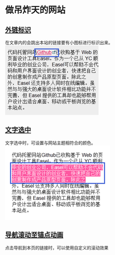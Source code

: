 # 做吊炸天的网站

## [外链标识](external-link)
在文章内的会跳出本站的链接要有小图标进行标识出来。    
![外链标识](external-link/demo.png)

## [文字选中](text-selected)
文字选中时，可设置与网站主题相符合的颜色。    
![文字选中](text-selected/demo.png)

## [导航滚动至锚点动画](http://htmlpreview.github.io/?https://github.com/iamjoel/make-cool-site/blob/master/nav-scroll-anim/index.html)
点击导航到本页的链接时，可以使用自定义的滚动效果
